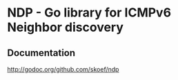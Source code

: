 # NDP - Go library for ICMPv6 Neighbor discovery

## Documentation
http://godoc.org/github.com/skoef/ndp
